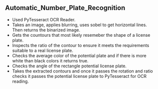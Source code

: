 ## Automatic_Number_Plate_Recognition
- Used PyTesseract OCR Reader.
- Takes an image, applies blurring, uses sobel to get horizontal lines. Then returns the binarized image.
- Gets the countours that most likely resemeber the shape of a license plate.
- Inspects the ratio of the contour to ensure it meets the requirements suitable to a real license plate.
- Checks the average color of the potential plate and if there is more white than black colors it returns true.
- Checks the angle of the rectangle potential license plate.
- Takes the extracted contours and once it passes the rotation and ratio checks it passes the potential license plate to PyTesseract for OCR reading.
